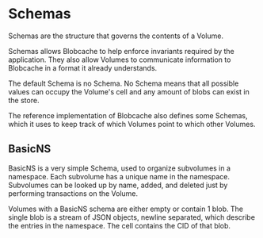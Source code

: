 # Schemas

Schemas are the structure that governs the contents of a Volume.

Schemas allows Blobcache to help enforce invariants required by the application.
They also allow Volumes to communicate information to Blobcache in a format it already understands.

The default Schema is no Schema.  No Schema means that all possible values can occupy the Volume's cell and any amount of blobs can exist in the store.

The reference implementation of Blobcache also defines some Schemas, which it uses to keep track of which Volumes point to which other Volumes.

## BasicNS
BasicNS is a very simple Schema, used to organize subvolumes in a namespace.
Each subvolume has a unique name in the namespace.
Subvolumes can be looked up by name, added, and deleted just by performing transactions on the Volume.

Volumes with a BasicNS schema are either empty or contain 1 blob.
The single blob is a stream of JSON objects, newline separated, which describe the entries in the namespace.
The cell contains the CID of that blob.
